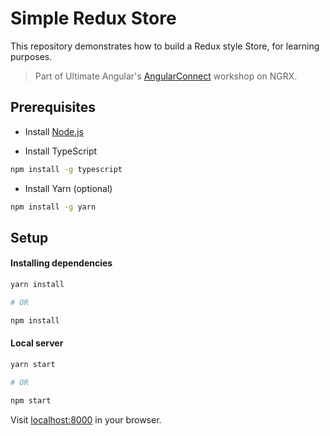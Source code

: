 # Simple Redux Store

This repository demonstrates how to build a Redux style Store, for learning purposes.

> Part of Ultimate Angular's [AngularConnect](https://www.angularconnect.com/2017/workshops/#ultimate-workshop-ngrx) workshop on NGRX.

## Prerequisites

* Install [Node.js](https://nodejs.org/en/download/)

* Install TypeScript

```bash
npm install -g typescript
```

* Install Yarn (optional)

```bash
npm install -g yarn
```

## Setup

#### Installing dependencies

```bash
yarn install

# OR

npm install
```

#### Local server


```bash
yarn start

# OR

npm start
```

Visit [localhost:8000](localhost:8000) in your browser.
